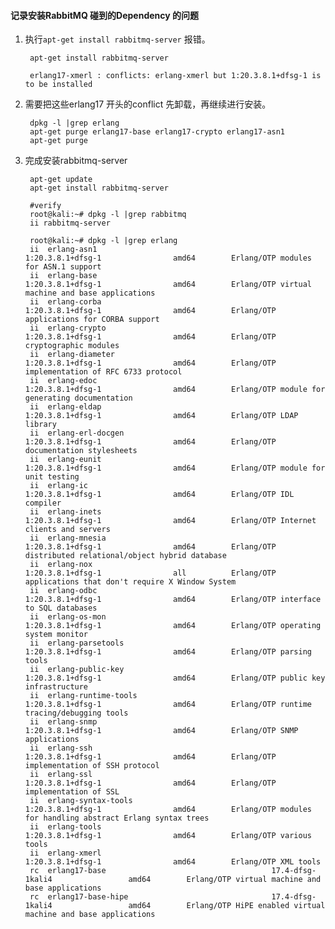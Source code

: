 #### 记录安装RabbitMQ 碰到的Dependency 的问题


1. 执行`apt-get install rabbitmq-server` 报错。  

    
    
        apt-get install rabbitmq-server
    
        erlang17-xmerl : conflicts: erlang-xmerl but 1:20.3.8.1+dfsg-1 is to be installed
    


2. 需要把这些erlang17 开头的conflict 先卸载，再继续进行安装。  

        dpkg -l |grep erlang
        apt-get purge erlang17-base erlang17-crypto erlang17-asn1
        apt-get purge 


3. 完成安装rabbitmq-server  

        
        apt-get update
        apt-get install rabbitmq-server

        #verify
        root@kali:~# dpkg -l |grep rabbitmq
        ii rabbitmq-server
        
        root@kali:~# dpkg -l |grep erlang
        ii  erlang-asn1                                       1:20.3.8.1+dfsg-1                amd64        Erlang/OTP modules for ASN.1 support
        ii  erlang-base                                       1:20.3.8.1+dfsg-1                amd64        Erlang/OTP virtual machine and base applications
        ii  erlang-corba                                      1:20.3.8.1+dfsg-1                amd64        Erlang/OTP applications for CORBA support
        ii  erlang-crypto                                     1:20.3.8.1+dfsg-1                amd64        Erlang/OTP cryptographic modules
        ii  erlang-diameter                                   1:20.3.8.1+dfsg-1                amd64        Erlang/OTP implementation of RFC 6733 protocol
        ii  erlang-edoc                                       1:20.3.8.1+dfsg-1                amd64        Erlang/OTP module for generating documentation
        ii  erlang-eldap                                      1:20.3.8.1+dfsg-1                amd64        Erlang/OTP LDAP library
        ii  erlang-erl-docgen                                 1:20.3.8.1+dfsg-1                amd64        Erlang/OTP documentation stylesheets
        ii  erlang-eunit                                      1:20.3.8.1+dfsg-1                amd64        Erlang/OTP module for unit testing
        ii  erlang-ic                                         1:20.3.8.1+dfsg-1                amd64        Erlang/OTP IDL compiler
        ii  erlang-inets                                      1:20.3.8.1+dfsg-1                amd64        Erlang/OTP Internet clients and servers
        ii  erlang-mnesia                                     1:20.3.8.1+dfsg-1                amd64        Erlang/OTP distributed relational/object hybrid database
        ii  erlang-nox                                        1:20.3.8.1+dfsg-1                all          Erlang/OTP applications that don't require X Window System
        ii  erlang-odbc                                       1:20.3.8.1+dfsg-1                amd64        Erlang/OTP interface to SQL databases
        ii  erlang-os-mon                                     1:20.3.8.1+dfsg-1                amd64        Erlang/OTP operating system monitor
        ii  erlang-parsetools                                 1:20.3.8.1+dfsg-1                amd64        Erlang/OTP parsing tools
        ii  erlang-public-key                                 1:20.3.8.1+dfsg-1                amd64        Erlang/OTP public key infrastructure
        ii  erlang-runtime-tools                              1:20.3.8.1+dfsg-1                amd64        Erlang/OTP runtime tracing/debugging tools
        ii  erlang-snmp                                       1:20.3.8.1+dfsg-1                amd64        Erlang/OTP SNMP applications
        ii  erlang-ssh                                        1:20.3.8.1+dfsg-1                amd64        Erlang/OTP implementation of SSH protocol
        ii  erlang-ssl                                        1:20.3.8.1+dfsg-1                amd64        Erlang/OTP implementation of SSL
        ii  erlang-syntax-tools                               1:20.3.8.1+dfsg-1                amd64        Erlang/OTP modules for handling abstract Erlang syntax trees
        ii  erlang-tools                                      1:20.3.8.1+dfsg-1                amd64        Erlang/OTP various tools
        ii  erlang-xmerl                                      1:20.3.8.1+dfsg-1                amd64        Erlang/OTP XML tools
        rc  erlang17-base                                     17.4-dfsg-1kali4                 amd64        Erlang/OTP virtual machine and base applications
        rc  erlang17-base-hipe                                17.4-dfsg-1kali4                 amd64        Erlang/OTP HiPE enabled virtual machine and base applications 